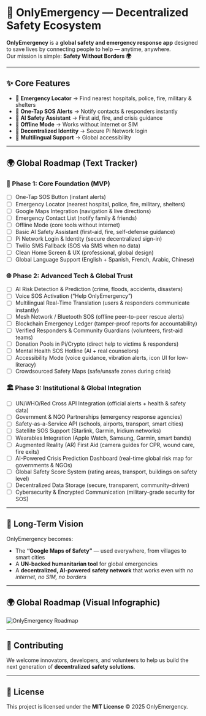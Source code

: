 # 🚨 OnlyEmergency — Decentralized Safety Ecosystem

**OnlyEmergency** is a **global safety and emergency response app** designed to save lives by connecting people to help — anytime, anywhere.  
Our mission is simple: **Safety Without Borders 🌍**  

---

## ✨ Core Features
- 📍 **Emergency Locator** → Find nearest hospitals, police, fire, military & shelters  
- 🚨 **One-Tap SOS Alerts** → Notify contacts & responders instantly  
- 🤖 **AI Safety Assistant** → First aid, fire, and crisis guidance  
- 📡 **Offline Mode** → Works without internet or SIM  
- 🔐 **Decentralized Identity** → Secure Pi Network login  
- 💬 **Multilingual Support** → Global accessibility  

---

## 🌍 Global Roadmap (Text Tracker)

### 🚀 Phase 1: Core Foundation (MVP)
- [ ] One-Tap SOS Button (instant alerts)  
- [ ] Emergency Locator (nearest hospital, police, fire, military, shelters)  
- [ ] Google Maps Integration (navigation & live directions)  
- [ ] Emergency Contact List (notify family & friends)  
- [ ] Offline Mode (core tools without internet)  
- [ ] Basic AI Safety Assistant (first-aid, fire, self-defense guidance)  
- [ ] Pi Network Login & Identity (secure decentralized sign-in)  
- [ ] Twilio SMS Fallback (SOS via SMS when no data)  
- [ ] Clean Home Screen & UX (professional, global design)  
- [ ] Global Language Support (English + Spanish, French, Arabic, Chinese)  

### 🌐 Phase 2: Advanced Tech & Global Trust
- [ ] AI Risk Detection & Prediction (crime, floods, accidents, disasters)  
- [ ] Voice SOS Activation (“Help OnlyEmergency”)  
- [ ] Multilingual Real-Time Translation (users & responders communicate instantly)  
- [ ] Mesh Network / Bluetooth SOS (offline peer-to-peer rescue alerts)  
- [ ] Blockchain Emergency Ledger (tamper-proof reports for accountability)  
- [ ] Verified Responders & Community Guardians (volunteers, first-aid teams)  
- [ ] Donation Pools in Pi/Crypto (direct help to victims & responders)  
- [ ] Mental Health SOS Hotline (AI + real counselors)  
- [ ] Accessibility Mode (voice guidance, vibration alerts, icon UI for low-literacy)  
- [ ] Crowdsourced Safety Maps (safe/unsafe zones during crisis)  

### 🏛️ Phase 3: Institutional & Global Integration
- [ ] UN/WHO/Red Cross API Integration (official alerts + health & safety data)  
- [ ] Government & NGO Partnerships (emergency response agencies)  
- [ ] Safety-as-a-Service API (schools, airports, transport, smart cities)  
- [ ] Satellite SOS Support (Starlink, Garmin, Iridium networks)  
- [ ] Wearables Integration (Apple Watch, Samsung, Garmin, smart bands)  
- [ ] Augmented Reality (AR) First Aid (camera guides for CPR, wound care, fire exits)  
- [ ] AI-Powered Crisis Prediction Dashboard (real-time global risk map for governments & NGOs)  
- [ ] Global Safety Score System (rating areas, transport, buildings on safety level)  
- [ ] Decentralized Data Storage (secure, transparent, community-driven)  
- [ ] Cybersecurity & Encrypted Communication (military-grade security for SOS)  

---

## 🌟 Long-Term Vision
OnlyEmergency becomes:  
- The **“Google Maps of Safety”** — used everywhere, from villages to smart cities  
- A **UN-backed humanitarian tool** for global emergencies  
- A **decentralized, AI-powered safety network** that works even with *no internet, no SIM, no borders*  

---

## 🌍 Global Roadmap (Visual Infographic)

![OnlyEmergency Roadmap](https://github.com/onlyemergency/OnlyEmergency/raw/main/roadmap.png)


---

## 🤝 Contributing
We welcome innovators, developers, and volunteers to help us build the next generation of **decentralized safety solutions**.  

---

## 📜 License
This project is licensed under the **MIT License** © 2025 OnlyEmergency.

